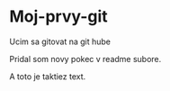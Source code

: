 # Moj-prvy-git

Ucim sa gitovat na git hube

Pridal som novy pokec v readme subore.

A toto je taktiez text.
